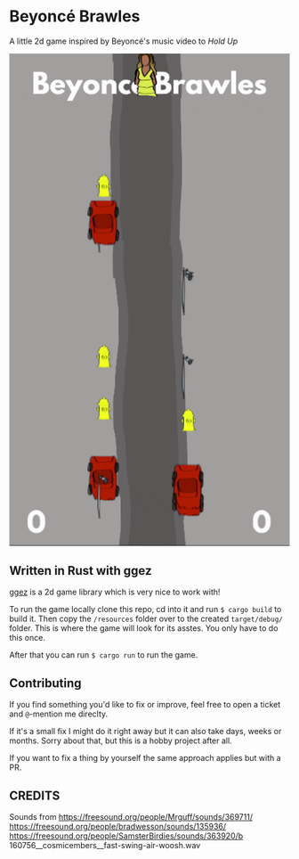# Beyoncé Brawles

A little 2d game inspired by Beyoncé's music video to *Hold Up*


![gameplay gif](gameplay.gif)


## Written in Rust with ggez

[ggez](http://ggez.rs/) is a 2d game library which is very nice to work with!

To run the game locally clone this repo, cd into it and run `$ cargo build` to build it.
Then copy the `/resources` folder over to the created `target/debug/` folder.
This is where the game will look for its asstes. You only have to do this once.

After that you can run `$ cargo run` to run the game.

## Contributing

If you find something you'd like to fix or improve, feel free to open a ticket and `@`-mention me direclty.

If it's a small fix I might do it right away but it can also take days, weeks or months. Sorry about that, but this is a hobby project after all.

If you want to fix a thing by yourself the same approach applies but with a PR.


## CREDITS

Sounds from
https://freesound.org/people/Mrguff/sounds/369711/
https://freesound.org/people/bradwesson/sounds/135936/
https://freesound.org/people/SamsterBirdies/sounds/363920/b
160756__cosmicembers__fast-swing-air-woosh.wav

